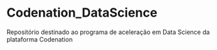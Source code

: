 # Codenation_DataScience
Repositório destinado ao programa de aceleração em Data Science da plataforma Codenation
